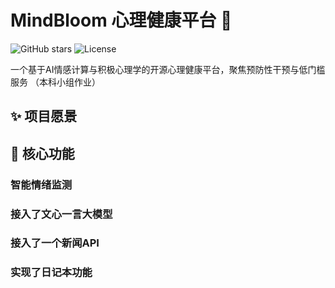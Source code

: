 # MindBloom 心理健康平台 🌱

![GitHub stars](https://img.shields.io/github/stars/your-username/Mental_health_programs-Collaborative_projects?style=social)
![License](https://img.shields.io/badge/license-MIT-blue)

一个基于AI情感计算与积极心理学的开源心理健康平台，聚焦预防性干预与低门槛服务
（本科小组作业）

## ✨ 项目愿景

## 🧠 核心功能

### 智能情绪监测
### 接入了文心一言大模型
### 接入了一个新闻API
### 实现了日记本功能
